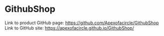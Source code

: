 # GithubShop

Link to product GitHub page: https://github.com/Apexofacircle/GithubShop
Link to GitHub site: https://apexofacircle.github.io/GithubShop/

